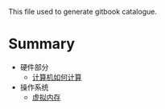 This file used to generate gitbook catalogue.

# Summary

* 硬件部分
  * [计算机如何计算](/notes/how-computer-compute.md)
* 操作系统
  * [虚拟内存](/notes/virtual-memory.md)

